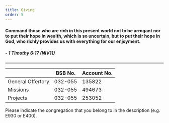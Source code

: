 ```yaml
---
title: Giving 
order: 5
---
```


#### Command those who are rich in this present world not to be arrogant nor to put their hope in wealth, which is so uncertain, but to put their hope in God, who richly provides us with everything for our enjoyment.
##### - 1 Timothy 6:17 (NIV11)

---

|  | BSB No. | Account No. |
| ----------- | ----------- | ----------- |
| General Offertory | 032-055 | 135822 |
| Missions | 032-055 |494673 |
| Projects | 032-055 | 253052|


Please indicate the congregation that you belong to in the description (e.g. E930 or E400).
